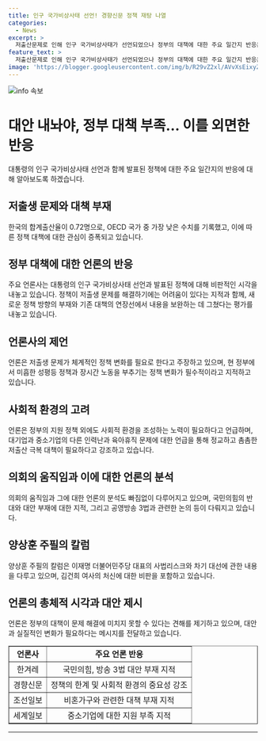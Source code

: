 ```yaml
---
title: 인구 국가비상사태 선언! 경향신문 정책 재탕 나열
categories:
  - News
excerpt: >
  저출산문제로 인해 인구 국가비상사태가 선언되었으나 정부의 대책에 대한 주요 일간지 반응은 냉담합니다. 일부 언론은 대책이 저출생 문제를 해결하기에는 어려움이 있다고 지적했으며, 기존 대책의 연장선으로 보인다는 의견도 나왔습니다. 또한, 구조적 문제에 대한 중장기 비전과 정책의 기조 변화가 필수적이라는 견해가 있습니다. 이에 반해 공영방송 3사의 방송 3법 과방위 통과와 관련하여 국민의힘이 반대하면 대안을 내놓아야 한다는 언론들의 지적도 나왔습니다. 양상훈 조선일보 주필은 더불어민주당과 조국혁신당 지지자 사이에서 이재명 대표의 사법리스크에 대한 문제가 크다고 언급했습니다.
feature_text: >
  저출산문제로 인해 인구 국가비상사태가 선언되었으나 정부의 대책에 대한 주요 일간지 반응은 냉담합니다. 일부 언론은 대책이 저출생 문제를 해결하기에는 어려움이 있다고 지적했으며, 기존 대책의 연장선으로 보인다는 의견도 나왔습니다. 또한, 구조적 문제에 대한 중장기 비전과 정책의 기조 변화가 필수적이라는 견해가 있습니다. 이에 반해 공영방송 3사의 방송 3법 과방위 통과와 관련하여 국민의힘이 반대하면 대안을 내놓아야 한다는 언론들의 지적도 나왔습니다. 양상훈 조선일보 주필은 더불어민주당과 조국혁신당 지지자 사이에서 이재명 대표의 사법리스크에 대한 문제가 크다고 언급했습니다.
image: 'https://blogger.googleusercontent.com/img/b/R29vZ2xl/AVvXsEixyZcFfHzMRdzZMjFBmAUKJYCLCGyLL1o632UiGVXcaFdKo_bkvkuCioo0uUKlGfBVcT3P84aROyZIXSBEx3Aw5nCQ3pTgDom1WDC4m8eifvWiAmWEEVb4x6G_l8C0QH225ldMjyaFvpxGEBGNO37VmDTDMHGhJPq73UglMfDca1-0aw/s1600/blogspot.png'
---
```


<p><img src="https://blogger.googleusercontent.com/img/b/R29vZ2xl/AVvXsEixyZcFfHzMRdzZMjFBmAUKJYCLCGyLL1o632UiGVXcaFdKo_bkvkuCioo0uUKlGfBVcT3P84aROyZIXSBEx3Aw5nCQ3pTgDom1WDC4m8eifvWiAmWEEVb4x6G_l8C0QH225ldMjyaFvpxGEBGNO37VmDTDMHGhJPq73UglMfDca1-0aw/s1600/blogspot.png" alt="info 속보" /></p>

<h1>대안 내놔야, 정부 대책 부족… 이를 외면한 반응</h1>

<p data-ke-size="size16">대통령의 인구 국가비상사태 선언과 함께 발표된 정책에 대한 주요 일간지의 반응에 대해 알아보도록 하겠습니다.</p>

<h2><b>저출생 문제와 대책 부재</b></h2>

<p data-ke-size="size16">한국의 합계출산율이 0.72명으로, OECD 국가 중 가장 낮은 수치를 기록했고, 이에 따른 정책 대책에 대한 관심이 증폭되고 있습니다.</p>

<h2><b>정부 대책에 대한 언론의 반응</b></h2>

<p data-ke-size="size16">주요 언론사는 대통령의 인구 국가비상사태 선언과 발표된 정책에 대해 비판적인 시각을 내놓고 있습니다. 정책이 저출생 문제를 해결하기에는 어려움이 있다는 지적과 함께, 새로운 정책 방향의 부재와 기존 대책의 연장선에서 내용을 보완하는 데 그쳤다는 평가를 내놓고 있습니다.</p>

<h2><b>언론사의 제언</b></h2>

<p data-ke-size="size16">언론은 저출생 문제가 체계적인 정책 변화를 필요로 한다고 주장하고 있으며, 현 정부에서 미흡한 성평등 정책과 장시간 노동을 부추기는 정책 변화가 필수적이라고 지적하고 있습니다.</p>

<h2><b>사회적 환경의 고려</b></h2>

<p data-ke-size="size16">언론은 정부의 지원 정책 외에도 사회적 환경을 조성하는 노력이 필요하다고 언급하며, 대기업과 중소기업의 다른 인력난과 육아휴직 문제에 대한 언급을 통해 정교하고 촘촘한 저출산 극복 대책이 필요하다고 강조하고 있습니다.</p>

<h2><b>의회의 움직임과 이에 대한 언론의 분석</b></h2>

<p data-ke-size="size16">의회의 움직임과 그에 대한 언론의 분석도 빠짐없이 다루어지고 있으며, 국민의힘의 반대와 대안 부재에 대한 지적, 그리고 공영방송 3법과 관련한 논의 등이 다뤄지고 있습니다.</p>

<h2><b>양상훈 주필의 칼럼</b></h2>

<p data-ke-size="size16">양상훈 주필의 칼럼은 이재명 더불어민주당 대표의 사법리스크와 차기 대선에 관한 내용을 다루고 있으며, 김건희 여사의 처신에 대한 비판을 포함하고 있습니다.</p>

<h2><b>언론의 총체적 시각과 대안 제시</b></h2>

<p data-ke-size="size16">언론은 정부의 대책이 문제 해결에 미치지 못할 수 있다는 견해를 제기하고 있으며, 대안과 실질적인 변화가 필요하다는 메시지를 전달하고 있습니다.</p>

<table style="width: 100%;" border="1">
<tbody>
<tr>
<td style="text-align: center; height: 17px;"><b>언론사</b></td>
<td style="text-align: center; height: 17px;"><b>주요 언론 반응</b></td>
</tr>
<tr>
<td style="text-align: center; height: 17px;">한겨레</td>
<td style="text-align: center; height: 17px;">국민의힘, 방송 3법 대안 부재 지적</td>
</tr>
<tr>
<td style="text-align: center; height: 17px;">경향신문</td>
<td style="text-align: center; height: 17px;">정책의 한계 및 사회적 환경의 중요성 강조</td>
</tr>
<tr>
<td style="text-align: center; height: 17px;">조선일보</td>
<td style="text-align: center; height: 17px;">비혼가구와 관련한 대책 부재 지적</td>
</tr>
<tr>
<td style="text-align: center; height: 17px;">세계일보</td>
<td style="text-align: center; height: 17px;">중소기업에 대한 지원 부족 지적</td>
</tr>
</tbody>
</table>

<hr>

